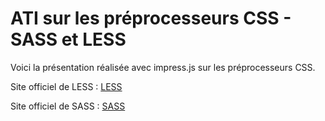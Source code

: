ATI sur les préprocesseurs CSS - SASS et LESS
============

Voici la présentation réalisée avec impress.js sur les préprocesseurs CSS.

Site officiel de LESS : [LESS](http://lesscss.org/)

Site officiel de SASS : [SASS](http://sass-lang.com/)